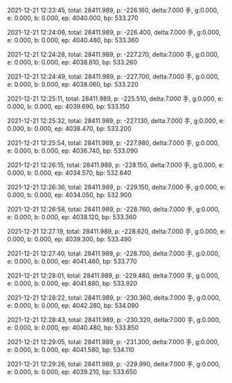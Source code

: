 2021-12-21 12:23:45, total: 28411.989, p: -226.160, delta:7.000 手, g:0.000, e: 0.000, b: 0.000, ep: 4040.000, bp: 533.270

2021-12-21 12:24:06, total: 28411.989, p: -226.400, delta:7.000 手, g:0.000, e: 0.000, b: 0.000, ep: 4040.480, bp: 533.360

2021-12-21 12:24:28, total: 28411.989, p: -227.270, delta:7.000 手, g:0.000, e: 0.000, b: 0.000, ep: 4038.810, bp: 533.260

2021-12-21 12:24:49, total: 28411.989, p: -227.700, delta:7.000 手, g:0.000, e: 0.000, b: 0.000, ep: 4038.060, bp: 533.220

2021-12-21 12:25:11, total: 28411.989, p: -225.510, delta:7.000 手, g:0.000, e: 0.000, b: 0.000, ep: 4039.690, bp: 533.150

2021-12-21 12:25:32, total: 28411.989, p: -227.130, delta:7.000 手, g:0.000, e: 0.000, b: 0.000, ep: 4038.470, bp: 533.200

2021-12-21 12:25:54, total: 28411.989, p: -227.980, delta:7.000 手, g:0.000, e: 0.000, b: 0.000, ep: 4036.740, bp: 533.090

2021-12-21 12:26:15, total: 28411.989, p: -228.150, delta:7.000 手, g:0.000, e: 0.000, b: 0.000, ep: 4034.570, bp: 532.840

2021-12-21 12:26:36, total: 28411.989, p: -229.150, delta:7.000 手, g:0.000, e: 0.000, b: 0.000, ep: 4034.050, bp: 532.900

2021-12-21 12:26:58, total: 28411.989, p: -228.760, delta:7.000 手, g:0.000, e: 0.000, b: 0.000, ep: 4038.120, bp: 533.360

2021-12-21 12:27:19, total: 28411.989, p: -228.620, delta:7.000 手, g:0.000, e: 0.000, b: 0.000, ep: 4039.300, bp: 533.490

2021-12-21 12:27:40, total: 28411.989, p: -228.700, delta:7.000 手, g:0.000, e: 0.000, b: 0.000, ep: 4041.460, bp: 533.770

2021-12-21 12:28:01, total: 28411.989, p: -229.480, delta:7.000 手, g:0.000, e: 0.000, b: 0.000, ep: 4041.880, bp: 533.920

2021-12-21 12:28:22, total: 28411.989, p: -230.360, delta:7.000 手, g:0.000, e: 0.000, b: 0.000, ep: 4042.280, bp: 534.080

2021-12-21 12:28:43, total: 28411.989, p: -230.320, delta:7.000 手, g:0.000, e: 0.000, b: 0.000, ep: 4040.480, bp: 533.850

2021-12-21 12:29:05, total: 28411.989, p: -231.300, delta:7.000 手, g:0.000, e: 0.000, b: 0.000, ep: 4041.580, bp: 534.110

2021-12-21 12:29:26, total: 28411.989, p: -229.990, delta:7.000 手, g:0.000, e: 0.000, b: 0.000, ep: 4039.210, bp: 533.650